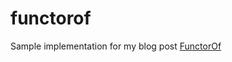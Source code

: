 # functorof
Sample implementation for my blog post [FunctorOf](https://eevie.ro/posts/2019-05-12-functor-of.html)
